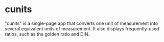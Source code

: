# cunits

"cunits" is a single-page app that converts one unit of measurement into
several equivalent units of measurement. It also displays frequently-used
ratios, such as the golden ratio and DIN.
